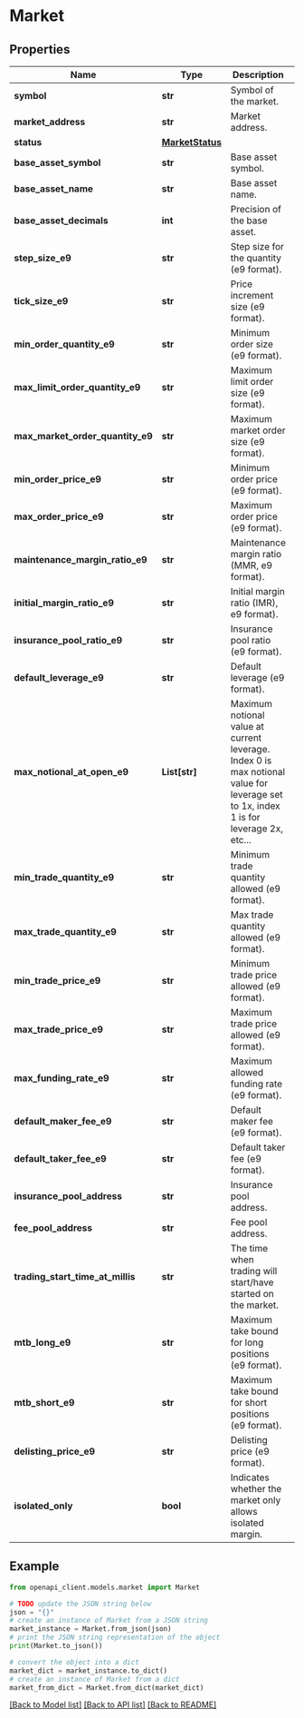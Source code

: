 # Market


## Properties

Name | Type | Description | Notes
------------ | ------------- | ------------- | -------------
**symbol** | **str** | Symbol of the market. | 
**market_address** | **str** | Market address. | 
**status** | [**MarketStatus**](MarketStatus.md) |  | 
**base_asset_symbol** | **str** | Base asset symbol. | 
**base_asset_name** | **str** | Base asset name. | 
**base_asset_decimals** | **int** | Precision of the base asset. | 
**step_size_e9** | **str** | Step size for the quantity (e9 format). | 
**tick_size_e9** | **str** | Price increment size (e9 format). | 
**min_order_quantity_e9** | **str** | Minimum order size (e9 format). | 
**max_limit_order_quantity_e9** | **str** | Maximum limit order size (e9 format). | 
**max_market_order_quantity_e9** | **str** | Maximum market order size (e9 format). | 
**min_order_price_e9** | **str** | Minimum order price (e9 format). | 
**max_order_price_e9** | **str** | Maximum order price (e9 format). | 
**maintenance_margin_ratio_e9** | **str** | Maintenance margin ratio (MMR, e9 format). | 
**initial_margin_ratio_e9** | **str** | Initial margin ratio (IMR), e9 format). | 
**insurance_pool_ratio_e9** | **str** | Insurance pool ratio (e9 format). | 
**default_leverage_e9** | **str** | Default leverage (e9 format). | 
**max_notional_at_open_e9** | **List[str]** | Maximum notional value at current leverage. Index 0 is max notional value for leverage set to 1x, index 1 is for leverage 2x, etc... | 
**min_trade_quantity_e9** | **str** | Minimum trade quantity allowed (e9 format). | 
**max_trade_quantity_e9** | **str** | Max trade quantity allowed (e9 format). | 
**min_trade_price_e9** | **str** | Minimum trade price allowed (e9 format). | 
**max_trade_price_e9** | **str** | Maximum trade price allowed (e9 format). | 
**max_funding_rate_e9** | **str** | Maximum allowed funding rate (e9 format). | 
**default_maker_fee_e9** | **str** | Default maker fee (e9 format). | 
**default_taker_fee_e9** | **str** | Default taker fee (e9 format). | 
**insurance_pool_address** | **str** | Insurance pool address. | 
**fee_pool_address** | **str** | Fee pool address. | 
**trading_start_time_at_millis** | **str** | The time when trading will start/have started on the market. | 
**mtb_long_e9** | **str** | Maximum take bound for long positions (e9 format). | 
**mtb_short_e9** | **str** | Maximum take bound for short positions (e9 format). | 
**delisting_price_e9** | **str** | Delisting price (e9 format). | 
**isolated_only** | **bool** | Indicates whether the market only allows isolated margin. | 

## Example

```python
from openapi_client.models.market import Market

# TODO update the JSON string below
json = "{}"
# create an instance of Market from a JSON string
market_instance = Market.from_json(json)
# print the JSON string representation of the object
print(Market.to_json())

# convert the object into a dict
market_dict = market_instance.to_dict()
# create an instance of Market from a dict
market_from_dict = Market.from_dict(market_dict)
```
[[Back to Model list]](../README.md#documentation-for-models) [[Back to API list]](../README.md#documentation-for-api-endpoints) [[Back to README]](../README.md)


